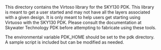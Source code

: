 This directory contains the Virtoso library for the SKY130 PDK.  This
library is meant to get a user started and may not have all the layers
associated with a given design.  It is only meant to help users get
starting using Virtuoso with the SKY130 PDK.  Please consult the
documentation at Skywater Technology PDK before attempting to
fabricate using these tools.

The environmental variable PDK_HOME should be set to the pdk
directory.  A sample script is included but can be modified as needed.


